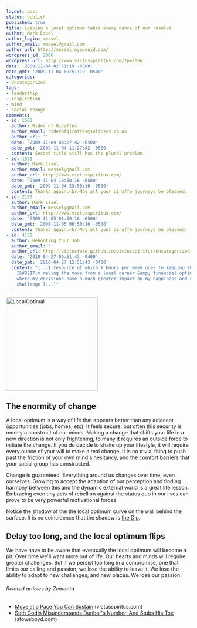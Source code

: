 ```yaml
---
layout: post
status: publish
published: true
title: Leaving a local optimum takes every ounce of our resolve
author: Mark Essel
author_login: messel
author_email: messel@gmail.com
author_url: http://messel.myopenid.com/
wordpress_id: 2066
wordpress_url: http://www.victusspiritus.com/?p=2066
date: '2009-11-04 02:51:19 -0500'
date_gmt: '2009-11-04 09:51:19 -0500'
categories:
- Uncategorized
tags:
- leadership
- inspiration
- mind
- social change
comments:
- id: 1505
  author: Rider of Giraffes
  author_email: riderofgiraffes@solipsys.co.uk
  author_url: ''
  date: '2009-11-04 06:27:42 -0500'
  date_gmt: '2009-11-04 11:27:42 -0500'
  content: Second title still has the plural problem.
- id: 1525
  author: Mark Essel
  author_email: messel@gmail.com
  author_url: http://www.victusspiritus.com/
  date: '2009-11-04 18:50:16 -0500'
  date_gmt: '2009-11-04 23:50:16 -0500'
  content: Thanks again.<br>May all your giraffe journeys be blessed.
- id: 2173
  author: Mark Essel
  author_email: messel@gmail.com
  author_url: http://www.victusspiritus.com/
  date: '2009-11-05 01:50:16 -0500'
  date_gmt: '2009-11-05 06:50:16 -0500'
  content: Thanks again.<br>May all your giraffe journeys be blessed.
- id: 4152
  author: Rebooting Your Job
  author_email: ''
  author_url: http://victusfate.github.io/victusspiritus/uncategorized/2010/04/27/rebooting-your-job/
  date: '2010-04-27 05:51:43 -0400'
  date_gmt: '2010-04-27 12:51:43 -0400'
  content: "[...] resource of which X hours per week goes to keeping the lights on.
    I&#8217;m making the move from a local career &amp; financial optimal to a life
    where my decisions have a much greater impact on my happiness and success. The
    challenge [...]"
---
```

<p><img class="size-full wp-image-2069" title="LocalOptimal" src="{{ site.url }}/assets/2009/11/LocalOptimal.gif" alt="LocalOptimal" width="250" height="254" /></p>
<h2>The enormity of change</h2>
<p>A local optimum is a way of life that appears better than any adjacent opportunities (jobs, homes, etc). It feels secure, but often this security is merely a construct of our minds. Making a change that shifts your life in a new direction is not only frightening, to many it requires an outside force to initiate the change. If you do decide to shake up your lifestyle, it will require every ounce of your will to make a real change. It is no trivial thing to push past the friction of your own mind's hesitancy, and the comfort barriers that your social group has constructed.</p>
<p>Change is guaranteed. Everything around us changes over time, even ourselves. Growing to accept the adaption of our perception and finding harmony between this and the dynamic external world is a great life lesson. Embracing even tiny acts of rebellion against the status quo in our lives can prove to be very powerful motivational forces.</p>
<p>Notice the shadow of the the local optimum curve on the wall behind the surface. It is no coincidence that the shadow is <a href="http://victusfate.github.io/victusspiritus/uncategorized/2009/10/12/ignore-everybody-the-dip-double-feature-book-review/">the Dip</a>.</p>
<h2>Delay too long, and the local optimum flips</h2>
<p>We have have to be aware that eventually the local optimum will become a pit. Over time we'll want more out of life. Our hearts and minds will require greater challenges. But if we persist too long in a compromise, one that limits our calling and passion, we lose the ability to leave it. We lose the ability to adapt to new challenges, and new places. We lose our passion.</p>
<h6 class="zemanta-related-title" style="font-size: 1em;">Related articles by Zemanta</h6>
<ul class="zemanta-article-ul">
<li class="zemanta-article-ul-li"><a href="http://victusfate.github.io/victusspiritus/uncategorized/2009/10/25/move-at-a-pace-you-can-sustain/">Move at a Pace You Can Sustain</a> (victusspiritus.com)</li>
<li class="zemanta-article-ul-li"><a href="http://www.stoweboyd.com/message/2009/10/seth-godin-misunderstands-dunbars-number.html">Seth Godin Misunderstands Dunbar's Number, And Stubs His Toe</a> (stoweboyd.com)</li>
</ul>

